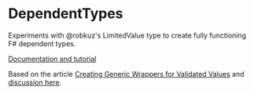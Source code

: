 # DependentTypes

Experiments with @robkuz's LimitedValue type to create fully functioning F# dependent types.

[Documentation and tutorial](https://jackfoxy.github.io/DependentTypes/)

Based on the article [Creating Generic Wrappers for Validated Values](https://robkuz.github.io/Limited-Values/) and [discussion here](https://github.com/robkuz/robkuz.github.io/issues/6).